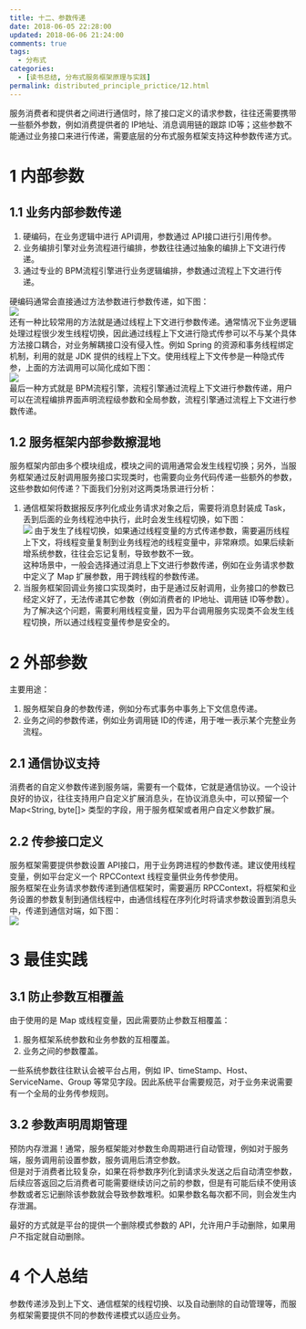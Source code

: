 ```yaml
---
title: 十二、参数传递
date: 2018-06-05 22:28:00
updated: 2018-06-06 21:24:00
comments: true
tags:
  - 分布式
categories: 
  - [读书总结, 分布式服务框架原理与实践]
permalink: distributed_principle_prictice/12.html    
---
```


服务消费者和提供者之间进行通信时，除了接口定义的请求参数，往往还需要携带一些额外参数，例如消费提供者的 IP地址、消息调用链的跟踪 ID等；这些参数不能通过业务接口来进行传递，需要底层的分布式服务框架支持这种参数传递方式。

# 1 内部参数

## 1.1 业务内部参数传递

1. 硬编码，在业务逻辑中进行 API调用，参数通过 API接口进行引用传参。
2. 业务编排引擎对业务流程进行编排，参数往往通过抽象的编排上下文进行传递。
3. 通过专业的 BPM流程引擎进行业务逻辑编排，参数通过流程上下文进行传递。
  
硬编码通常会直接通过方法参数进行参数传递，如下图：  
![][1]  
还有一种比较常用的方法就是通过线程上下文进行参数传递。通常情况下业务逻辑处理过程很少发生线程切换，因此通过线程上下文进行隐式传参可以不与某个具体方法接口耦合，对业务解耦接口没有侵入性。例如 Spring 的资源和事务线程绑定机制，利用的就是 JDK 提供的线程上下文。使用线程上下文传参是一种隐式传参，上面的方法调用可以简化成如下图：  
![][2]  
最后一种方式就是 BPM流程引擎，流程引擎通过流程上下文进行参数传递，用户可以在流程编排界面声明流程级参数和全局参数，流程引擎通过流程上下文进行参数传递。

## 1.2 服务框架内部参数擦混地

服务框架内部由多个模块组成，模块之间的调用通常会发生线程切换；另外，当服务框架通过反射调用服务接口实现类时，也需要向业务代码传递一些额外的参数，这些参数如何传递？下面我们分别对这两类场景进行分析：  
1. 通信框架将数据报反序列化成业务请求对象之后，需要将消息封装成 Task，丢到后面的业务线程池中执行，此时会发生线程切换，如下图：  
![][4]
由于发生了线程切换，如果通过线程变量的方式传递参数，需要遍历线程上下文，将线程变量复制到业务线程池的线程变量中，非常麻烦。如果后续新增系统参数，往往会忘记复制，导致参数不一致。  
这种场景中，一般会选择通过消息上下文进行参数传递，例如在业务请求参数中定义了 Map 扩展参数，用于跨线程的参数传递。  
2. 当服务框架回调业务接口实现类时，由于是通过反射调用，业务接口的参数已经定义好了，无法传递其它参数（例如消费者的 IP地址、调用链 ID等参数）。为了解决这个问题，需要利用线程变量，因为平台调用服务实现类不会发生线程切换，所以通过线程变量传参是安全的。

# 2 外部参数

主要用途：
1. 服务框架自身的参数传递，例如分布式事务中事务上下文信息传递。
2. 业务之间的参数传递，例如业务调用链 ID的传递，用于唯一表示某个完整业务流程。

## 2.1 通信协议支持

消费者的自定义参数传递到服务端，需要有一个载体，它就是通信协议。一个设计良好的协议，往往支持用户自定义扩展消息头，在协议消息头中，可以预留一个 Map<String, byte[]> 类型的字段，用于服务框架或者用户自定义参数扩展。

## 2.2 传参接口定义

服务框架需要提供参数设置 API接口，用于业务跨进程的参数传递。建议使用线程变量，例如平台定义一个 RPCContext 线程变量供业务传参使用。  
服务框架在业务请求参数传递到通信框架时，需要遍历 RPCContext，将框架和业务设置的参数复制到通信线程中，由通信线程在序列化时将请求参数设置到消息头中，传递到通信对端，如下图：  
![][5]

# 3 最佳实践

## 3.1 防止参数互相覆盖

由于使用的是 Map 或线程变量，因此需要防止参数互相覆盖：  
1. 服务框架系统参数和业务参数的互相覆盖。
2. 业务之间的参数覆盖。
  
一些系统参数往往默认会被平台占用，例如 IP、timeStamp、Host、ServiceName、Group 等常见字段。因此系统平台需要规范，对于业务来说需要有一个全局的业务传参规则。

## 3.2 参数声明周期管理

预防内存泄漏！通常，服务框架能对参数生命周期进行自动管理，例如对于服务端，服务调用前设置参数，服务调用后清空参数。  
但是对于消费者比较复杂，如果在将参数序列化到请求头发送之后自动清空参数，后续应答返回之后消费者可能需要继续访问之前的参数，但是有可能后续不使用该参数或者忘记删除该参数就会导致参数堆积。如果参数名每次都不同，则会发生内存泄漏。  
  
最好的方式就是平台的提供一个删除模式参数的 API，允许用户手动删除，如果用户不指定就自动删除。

# 4 个人总结

参数传递涉及到上下文、通信框架的线程切换、以及自动删除的自动管理等，而服务框架需要提供不同的参数传递模式以适应业务。


[1]:http://leran2deeplearnjavawebtech.oss-cn-beijing.aliyuncs.com/learn/distributed_principle_prictice/12_1.png
[2]:http://leran2deeplearnjavawebtech.oss-cn-beijing.aliyuncs.com/learn/distributed_principle_prictice/12_2.png
[4]:http://leran2deeplearnjavawebtech.oss-cn-beijing.aliyuncs.com/learn/distributed_principle_prictice/12_4.png
[5]:http://leran2deeplearnjavawebtech.oss-cn-beijing.aliyuncs.com/learn/distributed_principle_prictice/12_5.png
